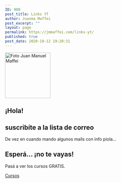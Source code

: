 ```yaml
---
ID: 900
post_title: Links YT
author: Juanma Maffei
post_excerpt: ""
layout: page
permalink: https://jmmaffei.com/links-yt/
published: true
post_date: 2020-10-12 19:20:31
---
```

<img width="150" height="150" src="https://jmmaffei.com/wp-content/uploads/2019/07/cropped-DSC_0012-e1544475694665-150x150.jpg" alt="Foto Juan Manuel Maffei" />											
			<h2>¡Hola!</h2>		
			<h2>suscribíte a la lista de correo</h2>		
			<p>De vez en cuando mando algunos mails con info piola...</p>		
			<h2>Esperá... ¡no te vayas!</h2>		
			<p>Pasá a ver los cursos GRATIS.</p>		
			<a href="https://jmmaffei.com/recursos/" role="button">
						Cursos
					</a>